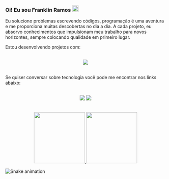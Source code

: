 ### Oi! Eu sou Franklin Ramos <img src="https://raw.githubusercontent.com/MartinHeinz/MartinHeinz/master/wave.gif" height="20em">

Eu soluciono problemas escrevendo códigos, programação é uma aventura e me proporciona muitas descobertas no dia a dia. A cada projeto, eu absorvo conhecimentos que impulsionam meu trabalho para novos horizontes, sempre colocando qualidade em primeiro lugar.

Estou desenvolvendo projetos com:

<br>

<div align="center">
  <a href="https://www.linkedin.com/in/franklinrms/">
    <img src="https://skillicons.dev/icons?i=js,ts,html,css,react,redux,git,docker,nodejs,mysql,firebase&theme=dark" />
  </a>
</div>

<br>

Se quiser conversar sobre tecnologia você pode me encontrar nos links abaixo:

<br>

<div align="center">
  <a href="https://www.linkedin.com/in/franklinrms/" target="_blank"><img src="https://img.shields.io/badge/linkedin-%23181717.svg?style=for-the-badge&logo=linkedin&logoColor=1E6BE1&color=0D1117"></a> 
  <a href="mailto:franklinramos@outlook.com" target="_blank"><img src="https://img.shields.io/badge/Email-%23181717?style=for-the-badge&logo=microsoft-outlook&logoColor=1E6BE1&color=0D1117"></a> 
<!--   <a href="https://franklin.cf" target="_blank"><img src="https://img.shields.io/badge/Portfolio-%23181717.svg?style=for-the-badge&logo=react&logoColor=1E6BE1&color=0D1117"></a> -->
</div>

<br>

<div align="center">
  <a href="https://www.linkedin.com/in/franklinrms/">
<!--     <img align="center" src="http://github-readme-streak-stats.herokuapp.com?user=franklinrms&theme=github-dark&hide_border=true&date_format=j%20M%5B%20Y%5D&stroke=0D1117&dates=9D9D9D&fire=1E6BE1&ring=1E6BE1"> -->
   <br>
  <img height="160em" src="https://github-readme-stats.vercel.app/api?username=franklinrms&show_icons=true&theme=github_dark&include_all_commits=true&count_private=true&hide_border=true"/>
  <img height="160em" src="https://github-readme-stats.vercel.app/api/top-langs/?username=franklinrms&layout=compact&langs_count=7&theme=github_dark&hide_border=true"/>
<!--     <img align="center" src="http://github-profile-summary-cards.vercel.app/api/cards/profile-details?username=franklinrms&theme=github_dark" /> -->
    </a>
</div>

![Snake animation](https://github.com/franklinrms/franklinrms/blob/output/github-contribution-grid-snake.svg)
  
 <br>
